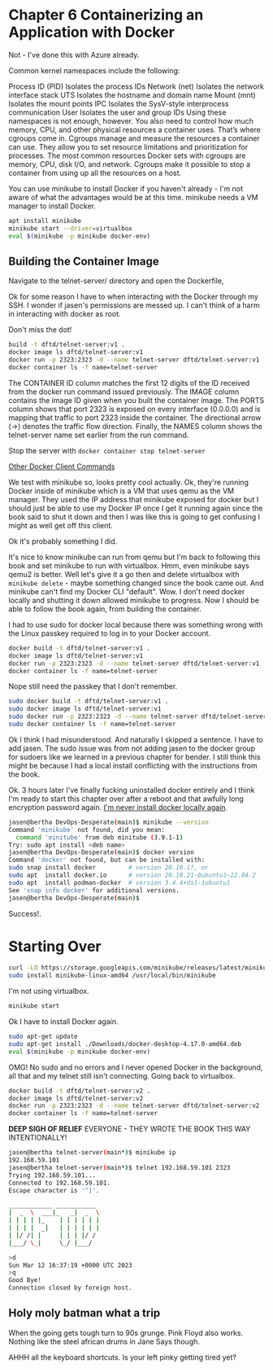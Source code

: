 # Chapter 6 Containerizing an Application with Docker

Not - I've done this with Azure already. 

Common kernel namespaces include the following:

Process ID (PID) Isolates the process IDs
Network (net) Isolates the network interface stack
UTS Isolates the hostname and domain name
Mount (mnt) Isolates the mount points
IPC Isolates the SysV-style interprocess communication
User Isolates the user and group IDs
Using these namespaces is not enough, however. You also need to control how much memory, CPU, and other physical resources a container uses. That’s where cgroups come in. Cgroups manage and measure the resources a container can use. They allow you to set resource limitations and prioritization for processes. The most common resources Docker sets with cgroups are memory, CPU, disk I/O, and network. Cgroups make it possible to stop a container from using up all the resources on a host.

You can use minikube to install Docker if you haven't already - I'm not aware of what the advantages would be at this time. minikube needs a VM manager to install Docker. 

```bash
apt install minikube
minikube start --driver=virtualbox
eval $(minikube -p minikube docker-env)
```

## Building the Container Image

Navigate to the telnet-server/ directory and open the Dockerfile,

Ok for some reason I have to when interacting with the Docker through my SSH. I wonder if jasen's permissions are messed up. I can't think of a harm in interacting with docker as root. 

Don't miss the dot!

```bash
build -t dftd/telnet-server:v1 .
docker image ls dftd/telnet-server:v1
docker run -p 2323:2323 -d --name telnet-server dftd/telnet-server:v1
docker container ls -f name=telnet-server
```

The CONTAINER ID column matches the first 12 digits of the ID received from the docker run command issued previously. The IMAGE column contains the image ID given when you built the container image. The PORTS column shows that port 2323 is exposed on every interface (0.0.0.0) and is mapping that traffic to port 2323 inside the container. The directional arrow (->) denotes the traffic flow direction. Finally, the NAMES column shows the telnet-server name set earlier from the run command.

Stop the server with `docker container stop telnet-server`

[Other Docker Client Commands](https://learning.oreilly.com/library/view/devops-for-the/9781098130251/c06.xhtml#:-:text=Other%20Docker%20Client,working%20with%20containers)

We test with minikube so, looks pretty cool actually. Ok, they're running Docker inside of minikube which is a VM that uses qemu as the VM manager. They used the IP address that minikube exposed for docker but I should just be able to use my Docker IP once I get it running again since the book said to shut it down and then I was like this is going to get confusing I might as well get off this client. 

Ok it's probably something I did. 

It's nice to know minikube can run from qemu but I'm back to following this book and set minikube to run with virtualbox. Hmm, even minikube says qemu2 is better. Well let's give it a go then and delete virtualbox with `minikube delete` - maybe something changed since the book came out. And minikube can't find my Docker CLI "default". Wow. I don't need docker locally and shutting it down allowed minikube to progress. Now I should be able to follow the book again, from building the container. 

I had to use sudo for docker local because there was something wrong with the Linux passkey required to log in to your Docker account. 

```bash
docker build -t dftd/telnet-server:v1 .
docker image ls dftd/telnet-server:v1
docker run -p 2323:2323 -d --name telnet-server dftd/telnet-server:v1
docker container ls -f name=telnet-server
```

Nope still need the passkey that I don't remember. 

```bash
sudo docker build -t dftd/telnet-server:v1 .
sudo docker image ls dftd/telnet-server:v1
sudo docker run -p 2323:2323 -d --name telnet-server dftd/telnet-server:v1
sudo docker container ls -f name=telnet-server
```

Ok I think I had misunderstood. And naturally I skipped a sentence. I have to add jasen. The sudo issue was from not adding jasen to the docker group for sudoers like we learned in a previous chapter for bender. I still think this might be because I had a local install conflicting with the instructions from the book.

Ok. 3 hours later I've finally fucking uninstalled docker entirely and I think I'm ready to start this chapter over after a reboot and that awfully long encryption password again. [I'm never install docker locally again](https://askubuntu.com/questions/935569/how-to-completely-uninstall-docker).

```bash
jasen@bertha DevOps-Desperate(main)$ minikube --version
Command 'minikube' not found, did you mean:
  command 'minitube' from deb minitube (3.9.1-1)
Try: sudo apt install <deb name>
jasen@bertha DevOps-Desperate(main)$ docker version
Command 'docker' not found, but can be installed with:
sudo snap install docker         # version 20.10.17, or
sudo apt  install docker.io      # version 20.10.21-0ubuntu1~22.04.2
sudo apt  install podman-docker  # version 3.4.4+ds1-1ubuntu1
See 'snap info docker' for additional versions.
jasen@bertha DevOps-Desperate(main)$ 
```

Success!.

# Starting Over

```bash
curl -LO https://storage.googleapis.com/minikube/releases/latest/minikube-linux-amd64
sudo install minikube-linux-amd64 /usr/local/bin/minikube
```

I'm not using virtualbox. 

```bash
minikube start
```

Ok I have to install Docker again. 

```bash
sudo apt-get update
sudo apt-get install ./Downloads/docker-desktop-4.17.0-amd64.deb
eval $(minikube -p minikube docker-env)
```

OMG! No sudo and no errors and I never opened Docker in the background, all that and my telnet still isn't connecting. Going back to virtualbox.

```bash
docker build -t dftd/telnet-server:v2 .
docker image ls dftd/telnet-server:v2
docker run -p 2323:2323 -d --name telnet-server dftd/telnet-server:v2
docker container ls -f name=telnet-server
```

**DEEP SIGH OF RELIEF** EVERYONE - THEY WROTE THE BOOK THIS WAY INTENTIONALLY!

```bash
jasen@bertha telnet-server(main*)$ minikube ip
192.168.59.101
jasen@bertha telnet-server(main*)$ telnet 192.168.59.101 2323
Trying 192.168.59.101...
Connected to 192.168.59.101.
Escape character is '^]'.

____________ ___________
|  _  \  ___|_   _|  _  \
| | | | |_    | | | | | |
| | | |  _|   | | | | | |
| |/ /| |     | | | |/ /
|___/ \_|     \_/ |___/

>d
Sun Mar 12 16:37:19 +0000 UTC 2023
>q
Good Bye!
Connection closed by foreign host.
```

## Holy moly batman what a trip

When the going gets tough turn to 90s grunge. Pink Floyd also works. Nothing like the steel african drums in Jane Says though.

AHHH all the keyboard shortcuts. Is your left pinky getting tired yet?